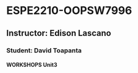# ESPE2210-OOPSW7996
## Instructor: Edison Lascano
### Student: David Toapanta
#### WORKSHOPS Unit3
